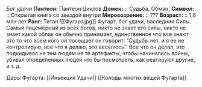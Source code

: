 *Бог удачи*
**Пантеон:** Пантеон Циклов
**Домен:** :: Судьба, Обман, 
**Символ:**        :: Открытая книга со звездой внутри
**Мировозрение:**   :: ???
**Возраст:**     :: 1,6 млн лет
**Ранг:** Титан
![[Фугарт.jpg]]
Фугарт, бог удачи, наследник Силы. Самый лицемерный из всех богов, никто не знает его силы, никто не знает какой облик он обычно принимает, единственное что все знают это то что всем кого он посещает он говорит: “Судьбы нет, и я ее не контролирую, все что я делаю, это веселюсь”. Все что он делал, это подкидывал не тем людям не те артефакты, чтобы начинались войны, убивал определенных людей что бы посмотреть, как реагируют другие, и т. д. 

Дары Фугарта:
[[Иньекция Удачи]]
[[Колоды многих вещей Фугарта]]

